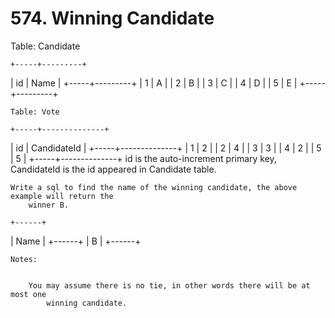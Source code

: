# 574. Winning Candidate

Table: Candidate

    +-----+---------+
| id  | Name    |
+-----+---------+
| 1   | A       |
| 2   | B       |
| 3   | C       |
| 4   | D       |
| 5   | E       |
+-----+---------+

    Table: Vote

    +-----+--------------+
| id  | CandidateId  |
+-----+--------------+
| 1   |     2        |
| 2   |     4        |
| 3   |     3        |
| 4   |     2        |
| 5   |     5        |
+-----+--------------+
id is the auto-increment primary key,
CandidateId is the id appeared in Candidate table.

    Write a sql to find the name of the winning candidate, the above example will return the
        winner B.

    +------+
| Name |
+------+
| B    |
+------+

    Notes:

    
        You may assume there is no tie, in other words there will be at most one
            winning candidate.